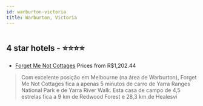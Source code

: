 ```yaml
---
id: warburton-victoria
title: Warburton, Victoria
---
```


<center><img src="https://i.travelapi.com/hotels/10000000/9630000/9624500/9624474/bedcdd26_z.jpg" alt="" /></center>


##  4 star hotels - ⭐️⭐️⭐️⭐️

-    [Forget Me Not Cottages](https://www.hurb.com/br/aud/https://www.hurb.com/br/hotels/warburton/forget-me-not-cottages-HT-NWTN?cmp=18055) Prices from R$1,202.44
   > Com excelente posição em Melbourne (na área de Warburton), Forget Me Not Cottages fica a apenas 5 minutos de carro de Yarra Ranges National Park e de Yarra River Walk.  Esta casa de campo de 4,5 estrelas fica a 9 km de Redwood Forest e 28,3 km de Healesvi
